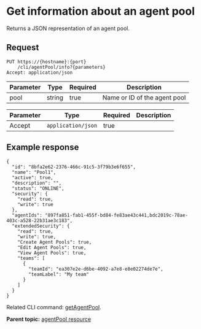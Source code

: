 # Get information about an agent pool

Returns a JSON representation of an agent pool.

## Request

```
PUT https://{hostname}:{port}
    /cli/agentPool/info?{parameters}
Accept: application/json

```

|Parameter|Type|Required|Description|
|---------|----|--------|-----------|
|pool|string|true|Name or ID of the agent pool|

|Parameter|Type|Required|Description|
|---------|----|--------|-----------|
|Accept|`application/json`|true| |

## Example response

```
{
  "id": "8bfa2e62-2376-466c-91c5-3f79b3e6f655",
  "name": "Pool1",
  "active": true,
  "description": "",
  "status": "ONLINE",
  "security": {
    "read": true,
    "write": true
  },
  "agentIds": "897fa851-fab1-455f-bd84-fe83ae43c441,bdc2019c-78ae-403c-a528-22b31ae3c183",
  "extendedSecurity": {
    "read": true,
    "write": true,
    "Create Agent Pools": true,
    "Edit Agent Pools": true,
    "View Agent Pools": true,
    "teams": [
      {
        "teamId": "ea307e2e-d6be-4092-a7e8-e8e02274de7e",
        "teamLabel": "My team"
      }
    ]
  }
}
```

Related CLI command: [getAgentPool](udclient_getagentpool.md).

**Parent topic:** [agentPool resource](../../com.ibm.udeploy.api.doc/topics/rest_cli_agentpool.md)

